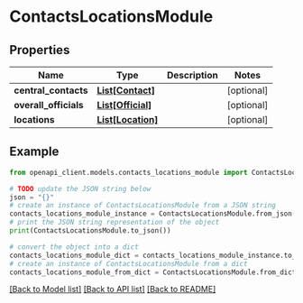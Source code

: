 # ContactsLocationsModule


## Properties

Name | Type | Description | Notes
------------ | ------------- | ------------- | -------------
**central_contacts** | [**List[Contact]**](Contact.md) |  | [optional] 
**overall_officials** | [**List[Official]**](Official.md) |  | [optional] 
**locations** | [**List[Location]**](Location.md) |  | [optional] 

## Example

```python
from openapi_client.models.contacts_locations_module import ContactsLocationsModule

# TODO update the JSON string below
json = "{}"
# create an instance of ContactsLocationsModule from a JSON string
contacts_locations_module_instance = ContactsLocationsModule.from_json(json)
# print the JSON string representation of the object
print(ContactsLocationsModule.to_json())

# convert the object into a dict
contacts_locations_module_dict = contacts_locations_module_instance.to_dict()
# create an instance of ContactsLocationsModule from a dict
contacts_locations_module_from_dict = ContactsLocationsModule.from_dict(contacts_locations_module_dict)
```
[[Back to Model list]](../README.md#documentation-for-models) [[Back to API list]](../README.md#documentation-for-api-endpoints) [[Back to README]](../README.md)



